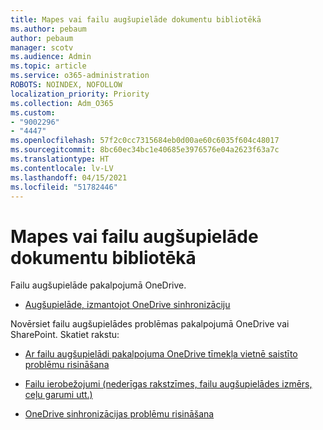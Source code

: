 ```yaml
---
title: Mapes vai failu augšupielāde dokumentu bibliotēkā
ms.author: pebaum
author: pebaum
manager: scotv
ms.audience: Admin
ms.topic: article
ms.service: o365-administration
ROBOTS: NOINDEX, NOFOLLOW
localization_priority: Priority
ms.collection: Adm_O365
ms.custom:
- "9002296"
- "4447"
ms.openlocfilehash: 57f2c0cc7315684eb0d00ae60c6035f604c48017
ms.sourcegitcommit: 8bc60ec34bc1e40685e3976576e04a2623f63a7c
ms.translationtype: HT
ms.contentlocale: lv-LV
ms.lasthandoff: 04/15/2021
ms.locfileid: "51782446"
---
```

# <a name="upload-a-folder-or-files-to-a-document-library"></a>Mapes vai failu augšupielāde dokumentu bibliotēkā

Failu augšupielāde pakalpojumā OneDrive.

- [Augšupielāde, izmantojot OneDrive sinhronizāciju](https://support.office.com/article/sync-files-with-onedrive-in-windows-615391c4-2bd3-4aae-a42a-858262e42a49)

Novērsiet failu augšupielādes problēmas pakalpojumā OneDrive vai SharePoint. Skatiet rakstu:

- [Ar failu augšupielādi pakalpojuma OneDrive tīmekļa vietnē saistīto problēmu risināšana](https://support.office.com/article/Fix-problems-uploading-files-on-the-OneDrive-website-9afcc4a0-e344-4bc9-9c9d-59d3e802247e)

- [Failu ierobežojumi (nederīgas rakstzīmes, failu augšupielādes izmērs, ceļu garumi utt.)](https://support.office.com/article/invalid-file-names-and-file-types-in-onedrive-onedrive-for-business-and-sharepoint-64883a5d-228e-48f5-b3d2-eb39e07630fa)

- [OneDrive sinhronizācijas problēmu risināšana](https://support.office.com/article/Fix-OneDrive-sync-problems-83ab0d8a-8400-45b0-8dcf-dc8aa8a6bcf8)
